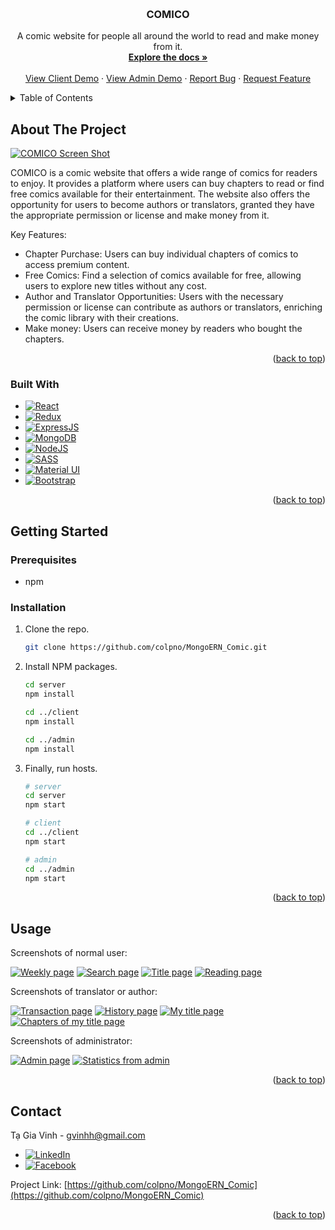 <a name="readme-top"></a>



<!-- PROJECT LOGO -->
<br />
<div align="center">
<h3 align="center">COMICO</h3>

  <p align="center">
    A comic website for people all around the world to read and make money from it.
    <br />
    <a href="https://github.com/colpno/MongoERN_Comic/tree/master/docs"><strong>Explore the docs »</strong></a>
    <br />
    <br />
    <a href="https://comico-comic.netlify.app">View Client Demo</a>
    ·
    <a href="https://admin-comico.netlify.app">View Admin Demo</a>
    ·
    <a href="https://github.com/colpno/MongoERN_Comic/issues">Report Bug</a>
    ·
    <a href="https://github.com/colpno/MongoERN_Comic/issues">Request Feature</a>
  </p>
</div>



<!-- TABLE OF CONTENTS -->
<details>
  <summary>Table of Contents</summary>
  <ol>
    <li>
      <a href="#about-the-project">About The Project</a>
      <ul>
        <li><a href="#built-with">Built With</a></li>
      </ul>
    </li>
    <li>
      <a href="#getting-started">Getting Started</a>
      <ul>
        <li><a href="#prerequisites">Prerequisites</a></li>
        <li><a href="#installation">Installation</a></li>
      </ul>
    </li>
    <li><a href="#usage">Usage</a></li>
    <li><a href="#contact">Contact</a></li>
  </ol>
</details>



## About The Project

[![COMICO Screen Shot][product-screenshot]](https://comico-comic.netlify.app)

COMICO is a comic website that offers a wide range of comics for readers to enjoy. It provides a platform where users can buy chapters to read or find free comics available for their entertainment. The website also offers the opportunity for users to become authors or translators, granted they have the appropriate permission or license and make money from it.

Key Features:
 * Chapter Purchase: Users can buy individual chapters of comics to access premium content.
 * Free Comics: Find a selection of comics available for free, allowing users to explore new titles without any cost.
 * Author and Translator Opportunities: Users with the necessary permission or license can contribute as authors or translators, enriching the comic library with their creations.
 * Make money: Users can receive money by readers who bought the chapters.


<p align="right">(<a href="#readme-top">back to top</a>)</p>



### Built With

* [![React][React.js]][React-url]
* [![Redux][Redux-badge]][Redux-url]
* [![ExpressJS][Expressjs-badge]][ExpressJS-url]
* [![MongoDB][MongoDB-badge]][MongoDB-url]
* [![NodeJS][NodeJS-badge]][NodeJS-url]
* [![SASS][SASS-badge]][SASS-url]
* [![Material UI][MUI-badge]][MUI-url]
* [![Bootstrap][Bootstrap.com]][Bootstrap-url]

<p align="right">(<a href="#readme-top">back to top</a>)</p>



## Getting Started

### Prerequisites

* npm

### Installation

1. Clone the repo.
   ```sh
   git clone https://github.com/colpno/MongoERN_Comic.git
   ```
2. Install NPM packages.
   ```sh
   cd server
   npm install

   cd ../client
   npm install

   cd ../admin
   npm install
   ```
3. Finally, run hosts.
   ```sh
   # server
   cd server
   npm start

   # client
   cd ../client
   npm start

   # admin
   cd ../admin
   npm start
   ```

<p align="right">(<a href="#readme-top">back to top</a>)</p>



## Usage

Screenshots of normal user:

[![Weekly page][Weekly-page]](https://comico-comic.netlify.app/comic/weekly)
[![Search page][Search-page]](https://comico-comic.netlify.app/search)
[![Title page][Title-page]](https://comico-comic.netlify.app)
[![Reading page][Reading-page]](https://comico-comic.netlify.app)

Screenshots of translator or author:

[![Transaction page][Transaction-page]](https://comico-comic.netlify.app/coin/add)
[![History page][History-page]](https://comico-comic.netlify.app/bookshelf/follow)
[![My title page][My-title-page]](https://comico-comic.netlify.app/my-title)
[![Chapters of my title  page][Chapters-of-my-title-page]](https://comico-comic.netlify.app/my-title)

Screenshots of administrator:

[![Admin page][Admin-page]](https://admin-comico.netlify.app/titles)
[![Statistics from admin][Statistics-from-admin]](https://admin-comico.netlify.app/income)

<p align="right">(<a href="#readme-top">back to top</a>)</p>



## Contact

Tạ Gia Vinh - gvinhh@gmail.com
* [![LinkedIn][linkedin-shield]][linkedin-url]
* [![Facebook][Facebook-shield]][Facebook-url]

Project Link: [https://github.com/colpno/MongoERN_Comic](https://github.com/colpno/MongoERN_Comic)

<p align="right">(<a href="#readme-top">back to top</a>)</p>



<!-- MARKDOWN LINKS & IMAGES -->
<!-- https://www.markdownguide.org/basic-syntax/#reference-style-links -->
[Facebook-shield]: https://img.shields.io/badge/Facebook-0866FF?style=for-the-badge&logo=facebook&logoColor=61DAFB
[Facebook-url]: https://www.facebook.com/profile.php?id=100005408149001
[linkedin-shield]: https://img.shields.io/badge/-LinkedIn-black.svg?style=for-the-badge&logo=linkedin&colorB=555
[linkedin-url]: https://www.linkedin.com/in/gia-vinh-t%E1%BA%A1-a2224b2a8
[React.js]: https://img.shields.io/badge/React-20232A?style=for-the-badge&logo=react&logoColor=61DAFB
[React-url]: https://reactjs.org/
[Bootstrap.com]: https://img.shields.io/badge/Bootstrap-563D7C?style=for-the-badge&logo=bootstrap&logoColor=white
[Bootstrap-url]: https://getbootstrap.com
[ExpressJS-badge]: https://img.shields.io/badge/ExpressJS-000000?style=for-the-badge&logo=express&logoColor=61DAFB
[ExpressJS-url]: https://expressjs.com/
[MUI-badge]: https://img.shields.io/badge/Material_UI-007FFF?style=for-the-badge&logo=mui&logoColor=61DAFB
[MUI-url]: https://v4.mui.com/
[MongoDB-url]: https://www.mongodb.com/
[MongoDB-badge]: https://img.shields.io/badge/MongoDB-47A248?style=for-the-badge&logo=mongodb&logoColor=61DAFB 
[NodeJS-url]: https://nodejs.org/en
[NodeJS-badge]: https://img.shields.io/badge/NodeJS-339933?style=for-the-badge&logo=nodedotjs&logoColor=61DAFB 
[SASS-url]: https://sass-lang.com/
[SASS-badge]: https://img.shields.io/badge/SASS-CC6699?style=for-the-badge&logo=sass&logoColor=61DAFB 
[Redux-url]: https://redux.js.org/
[Redux-badge]: https://img.shields.io/badge/Redux-764ABC?style=for-the-badge&logo=redux&logoColor=61DAFB 

[product-screenshot]: misc/comico-screenshot.png
[Weekly-page]: misc/weekly-page.png
[Search-page]: misc/search-page.png
[Title-page]: misc/title-page.png
[Reading-page]: misc/reading-page.png
[Transaction-page]: misc/transaction-page.png
[History-page]: misc/history-page.png
[My-title-page]: misc/my-title-page.png
[Chapters-of-my-title-page]: misc/my-title-chapter-page.png
[Admin-page]: misc/admin-screenshot.png
[Statistics-from-admin]: misc/admin-statistics.png
